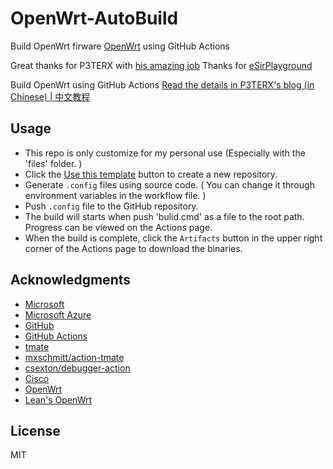 # OpenWrt-AutoBuild

Build OpenWrt firware [OpenWrt](https://github.com/openwrt/openwrt) using GitHub Actions

Great thanks for P3TERX with [his amazing job](https://github.com/P3TERX/Actions-OpenWrt/)
Thanks for [eSirPlayground](https://github.com/esirplayground/AutoBuild-OpenWrt) 

Build OpenWrt using GitHub Actions
[Read the details in P3TERX's blog (in Chinese) | 中文教程](https://p3terx.com/archives/build-openwrt-with-github-actions.html)

## Usage

- This repo is only customize for my personal use (Especially with the 'files' folder. )
- Click the [Use this template](https://github.com/P3TERX/Actions-OpenWrt/generate) button to create a new repository.
- Generate `.config` files using source code. ( You can change it through environment variables in the workflow file. )
- Push `.config` file to the GitHub repository.
- The build will starts when push 'bulid.cmd' as a file to the root path. Progress can be viewed on the Actions page.
- When the build is complete, click the `Artifacts` button in the upper right corner of the Actions page to download the binaries.

## Acknowledgments

- [Microsoft](https://www.microsoft.com)
- [Microsoft Azure](https://azure.microsoft.com)
- [GitHub](https://github.com)
- [GitHub Actions](https://github.com/features/actions)
- [tmate](https://github.com/tmate-io/tmate)
- [mxschmitt/action-tmate](https://github.com/mxschmitt/action-tmate)
- [csexton/debugger-action](https://github.com/csexton/debugger-action)
- [Cisco](https://www.cisco.com/)
- [OpenWrt](https://github.com/openwrt/openwrt)
- [Lean's OpenWrt](https://github.com/coolsnowwolf/lede)

## License

MIT
